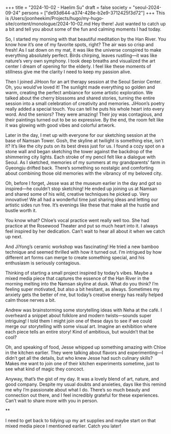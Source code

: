 +++
title = "2024-10-02 - Haelim Su"
draft = false
society = "seoul-2024-09-24"
persons = ["de93d644-a374-428e-b2e9-3712425f3d72"]
+++
This is /Users/joonheekim/Projects/hugo/my-hugo-site/content/monologue/2024-10-02.md
Hey there! Just wanted to catch up a bit and tell you about some of the fun and calming moments I had today. 

So, I started my morning with that beautiful meditation by the Han River. You know how it’s one of my favorite spots, right? The air was so crisp and fresh! As I sat down on my mat, it was like the universe conspired to make everything absolutely perfect. Birds chirping, leaves rustling—it was like nature’s very own symphony. I took deep breaths and visualized the art center I dream of opening for the elderly. I feel like these moments of stillness give me the clarity I need to keep my passion alive. 

Then I joined JiHoon for an art therapy session at the Seoul Senior Center. Oh, you would’ve loved it! The sunlight made everything so golden and warm, creating the perfect ambiance for some artistic exploration. We talked about the cherry blossoms and shared stories, turning the entire session into a small celebration of creativity and memories. JiHoon’s poetry really added a special touch. You can tell he puts his whole heart into every word. And the seniors? They were amazing! Their joy was contagious, and their paintings turned out to be so expressive. By the end, the room felt like it was glowing with good vibes and colorful artwork.

Later in the day, I met up with everyone for our sketching session at the base of Namsan Tower. Gosh, the skyline at twilight is something else, isn’t it? It’s like the city puts on its best dress just for us. I found a cozy spot on a stone wall and began sketching the tower against the backdrop of the shimmering city lights. Each stroke of my pencil felt like a dialogue with Seoul. As I sketched, memories of my summers at my grandparents' farm in Gyeongju drifted back. There’s something so nostalgic and comforting about combining those old memories with the vibrancy of my beloved city. 

Oh, before I forget, Jesse was at the museum earlier in the day and got so inspired—he couldn’t stop sketching! He ended up joining us at Namsan and shared some of his wild, creative techniques he picked up. Very innovative! We all had a wonderful time just sharing ideas and letting our artistic sides run free. It’s evenings like these that make all the hustle and bustle worth it.

You know what? Chloe’s vocal practice went really well too. She had practice at the Rosewood Theater and put so much heart into it. I always feel inspired by her dedication. Can’t wait to hear all about it when we catch up next.

And JiYong’s ceramic workshop was fascinating! He tried a new bamboo technique and seemed thrilled with how it turned out. I’m intrigued by how different art forms can merge to create something special, and his enthusiasm is seriously contagious.

Thinking of starting a small project inspired by today’s vibes. Maybe a mixed media piece that captures the essence of the Han River in the morning melting into the Namsan skyline at dusk. What do you think? I’m feeling super motivated, but also a bit hesitant, as always. Sometimes my anxiety gets the better of me, but today’s creative energy has really helped calm those nerves a bit.

Andrew was brainstorming some storytelling ideas with Neha at the café. I overheard a snippet about folklore and modern twists—sounds super intriguing! I told them I might join one of these days to see if we could merge our storytelling with some visual art. Imagine an exhibition where each piece tells an entire story! Kind of ambitious, but wouldn’t that be cool?

Oh, and speaking of food, Jesse whipped up something amazing with Chloe in the kitchen earlier. They were talking about flavors and experimenting—I didn’t get all the details, but who knew Jesse had such culinary skills? Makes me want to join one of their kitchen experiments sometime, just to see what kind of magic they concoct.

Anyway, that’s the gist of my day. It was a lovely blend of art, nature, and good company. Despite my usual doubts and anxieties, days like this remind me why I’m passionate about what I do. There’s so much beauty and connection out there, and I feel incredibly grateful for these experiences. Can’t wait to share more with you in person.

**

I need to get back to tidying up my art supplies and maybe start on that mixed media piece I mentioned earlier. Catch you later!
